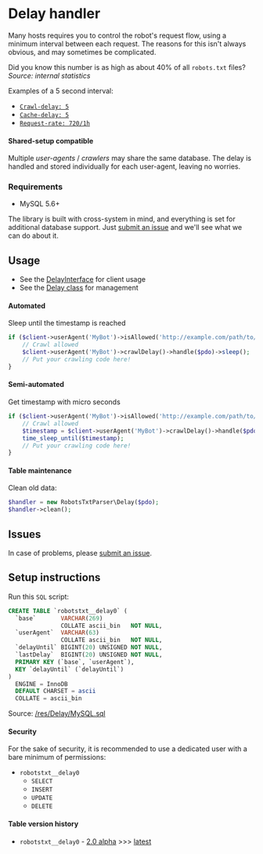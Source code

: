 # Delay handler
Many hosts requires you to control the robot's request flow, using a minimum interval between each request. The reasons for this isn't always obvious, and may sometimes be complicated.

Did you know this number is as high as about 40% of all `robots.txt` files?
_Source: internal statistics_

Examples of a 5 second interval:
- [`Crawl-delay: 5`](../directives.md#crawl-delay)
- [`Cache-delay: 5`](../directives.md#cache-delay)
- [`Request-rate: 720/1h`](../directives.md#request-rate)

#### Shared-setup compatible
Multiple _user-agents_ / _crawlers_ may share the same database. The delay is handled and stored individually for each user-agent, leaving no worries.

### Requirements
- MySQL 5.6+

The library is built with cross-system in mind, and everything is set for additional database support. Just [submit an issue](https://github.com/VIPnytt/RobotsTxtParser/issues) and we'll see what we can do about it.

## Usage
- See the [DelayInterface](../methods/DelayInterface.md) for client usage
- See the [Delay class](../methods/Delay.md) for management

#### Automated
Sleep until the timestamp is reached
```php
if ($client->userAgent('MyBot')->isAllowed('http://example.com/path/to/file')) {
    // Crawl allowed
    $client->userAgent('MyBot')->crawlDelay()->handle($pdo)->sleep();
    // Put your crawling code here!
}
```
#### Semi-automated
Get timestamp with micro seconds
```php
if ($client->userAgent('MyBot')->isAllowed('http://example.com/path/to/file')) {
    // Crawl allowed
    $timestamp = $client->userAgent('MyBot')->crawlDelay()->handle($pdo)->getTimeSleepUntil();
    time_sleep_until($timestamp);
    // Put your crawling code here!
}
```

#### Table maintenance
Clean old data:
```php
$handler = new RobotsTxtParser\Delay($pdo);
$handler->clean();
```

## Issues
In case of problems, please [submit an issue](https://github.com/VIPnytt/RobotsTxtParser/issues).

## Setup instructions
Run this `SQL` script:
```SQL
CREATE TABLE `robotstxt__delay0` (
  `base`       VARCHAR(269)
               COLLATE ascii_bin   NOT NULL,
  `userAgent`  VARCHAR(63)
               COLLATE ascii_bin   NOT NULL,
  `delayUntil` BIGINT(20) UNSIGNED NOT NULL,
  `lastDelay`  BIGINT(20) UNSIGNED NOT NULL,
  PRIMARY KEY (`base`, `userAgent`),
  KEY `delayUntil` (`delayUntil`)
)
  ENGINE = InnoDB
  DEFAULT CHARSET = ascii
  COLLATE = ascii_bin
```
Source: [/res/Delay/MySQL.sql](https://github.com/VIPnytt/RobotsTxtParser/blob/master/res/Delay/MySQL.sql)

#### Security
For the sake of security, it is recommended to use a dedicated user with a bare minimum of permissions:

- `robotstxt__delay0`
  - `SELECT`
  - `INSERT`
  - `UPDATE`
  - `DELETE`

#### Table version history
- `robotstxt__delay0` - [2.0 alpha](https://github.com/VIPnytt/RobotsTxtParser/releases/tag/v2.0.0-alpha.2) >>> [latest](https://github.com/VIPnytt/RobotsTxtParser/releases)
